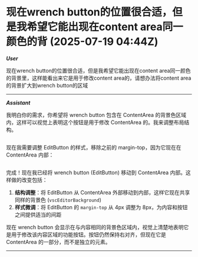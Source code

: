 <!-- Generated by SpecStory -->

# 现在wrench button的位置很合适，但是我希望它能出现在content area同一颜色的背 (2025-07-19 04:44Z)

_**User**_

现在wrench button的位置很合适，但是我希望它能出现在content area同一颜色的背景里，这样能看出来它是用于修改content area的，请想办法将content area的背景扩大到wrench button的区域

---

_**Assistant**_

我明白你的需求，你希望将 wrench button 包含在 ContentArea 的背景色区域内，这样可以视觉上表明这个按钮是用于修改 ContentArea 的。我来调整布局结构。 
```

```
现在我需要调整 EditButton 的样式，移除之前的 margin-top，因为它现在在 ContentArea 内部： 
```

```
完成！现在我已经将 wrench button (EditButton) 移动到 ContentArea 内部。这样做的改变包括：

1. **结构调整**：将 EditButton 从 ContentArea 外部移动到内部，这样它现在共享同样的背景色 (`vscEditorBackground`)
2. **样式微调**：将 EditButton 的 `margin-top` 从 4px 调整为 8px，为内容和按钮之间提供适当的间距

现在 wrench button 会显示在与内容相同的背景色区域内，视觉上清楚地表明它是用于修改该内容区域的功能按钮。按钮仍然保持右对齐，但现在它是 ContentArea 的一部分，而不是独立的元素。

---

